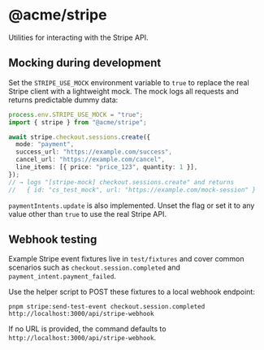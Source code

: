 # @acme/stripe

Utilities for interacting with the Stripe API.

## Mocking during development

Set the `STRIPE_USE_MOCK` environment variable to `true` to replace the
real Stripe client with a lightweight mock. The mock logs all requests and
returns predictable dummy data:

```ts
process.env.STRIPE_USE_MOCK = "true";
import { stripe } from "@acme/stripe";

await stripe.checkout.sessions.create({
  mode: "payment",
  success_url: "https://example.com/success",
  cancel_url: "https://example.com/cancel",
  line_items: [{ price: "price_123", quantity: 1 }],
});
// → logs "[stripe-mock] checkout.sessions.create" and returns
//   { id: "cs_test_mock", url: "https://example.com/mock-session" }
```

`paymentIntents.update` is also implemented. Unset the flag or set it to any
value other than `true` to use the real Stripe API.

## Webhook testing

Example Stripe event fixtures live in `test/fixtures` and cover common
scenarios such as `checkout.session.completed` and
`payment_intent.payment_failed`.

Use the helper script to POST these fixtures to a local webhook endpoint:

```
pnpm stripe:send-test-event checkout.session.completed http://localhost:3000/api/stripe-webhook
```

If no URL is provided, the command defaults to
`http://localhost:3000/api/stripe-webhook`.
